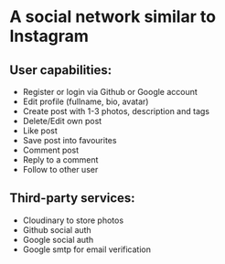# A social network similar to Instagram

## User capabilities: 

- Register or login via Github or Google account
- Edit profile (fullname, bio, avatar)
- Create post with 1-3 photos, description and tags
- Delete/Edit own post
- Like post
- Save post into favourites
- Comment post
- Reply to a comment
- Follow to other user

## Third-party services:

- Cloudinary to store photos
- Github social auth
- Google social auth
- Google smtp for email verification
